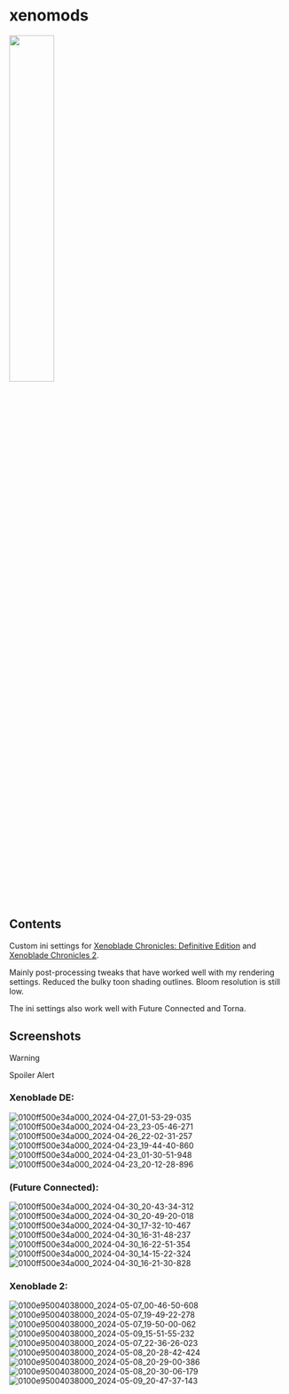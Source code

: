 # xenomods

<img src="https://github.com/user-attachments/assets/36d6a3ab-cae5-4ff6-88b8-c7545f6d2235" width=40%>

## Contents

Custom ini settings for [Xenoblade Chronicles: Definitive Edition](https://github.com/aixmyu/xenomods/blob/main/Xenoblade%20DE.zip) and [Xenoblade Chronicles 2](https://github.com/aixmyu/xenomods/blob/main/Xenoblade%202.zip).

Mainly post-processing tweaks that have worked well with my rendering settings. Reduced the bulky toon shading outlines. Bloom resolution is still low.

The ini settings also work well with Future Connected and Torna.

## Screenshots

> [!WARNING]
> Spoiler Alert

### Xenoblade DE:

![0100ff500e34a000_2024-04-27_01-53-29-035](https://github.com/user-attachments/assets/4d809e14-4e7f-4734-a27a-3a152e7a3125)
![0100ff500e34a000_2024-04-23_23-05-46-271](https://github.com/user-attachments/assets/28adf5fa-d371-45cd-9f76-eade48191dff)
![0100ff500e34a000_2024-04-26_22-02-31-257](https://github.com/user-attachments/assets/f6d29bff-5680-4bbd-9f1e-afe9b367f119)
![0100ff500e34a000_2024-04-23_19-44-40-860](https://github.com/user-attachments/assets/07374ed7-2029-4ff8-82d0-ad7402c50caa)
![0100ff500e34a000_2024-04-23_01-30-51-948](https://github.com/user-attachments/assets/15371a3d-4d80-4e46-9cb0-f6ef15b62c9a)
![0100ff500e34a000_2024-04-23_20-12-28-896](https://github.com/user-attachments/assets/bc034191-b2ad-47d3-aba3-509b98e1e0c5)

### (Future Connected):

![0100ff500e34a000_2024-04-30_20-43-34-312](https://github.com/user-attachments/assets/871144d8-8b2a-49ca-9cd3-099c3939fa77)
![0100ff500e34a000_2024-04-30_20-49-20-018](https://github.com/user-attachments/assets/8ce78a25-aad9-4ce8-b703-312410327bec)
![0100ff500e34a000_2024-04-30_17-32-10-467](https://github.com/user-attachments/assets/c2f146c3-d2a3-4421-8f00-856c1c3f26e0)
![0100ff500e34a000_2024-04-30_16-31-48-237](https://github.com/user-attachments/assets/76c1fe50-1190-4633-93c1-9f96eef30353)
![0100ff500e34a000_2024-04-30_16-22-51-354](https://github.com/user-attachments/assets/5b396eef-5080-435e-b9ba-f5e29c67993d)
![0100ff500e34a000_2024-04-30_14-15-22-324](https://github.com/user-attachments/assets/518c0644-962d-473b-8653-f7c4e15b3106)
![0100ff500e34a000_2024-04-30_16-21-30-828](https://github.com/user-attachments/assets/bb147fa9-5cf8-4763-a4b1-3915c3674c06)


### Xenoblade 2:

![0100e95004038000_2024-05-07_00-46-50-608](https://github.com/user-attachments/assets/11c99766-e47e-47ca-896e-c105d12ab6d6)
![0100e95004038000_2024-05-07_19-49-22-278](https://github.com/user-attachments/assets/37bf23ee-7ff2-498d-8331-e12f2605daea)
![0100e95004038000_2024-05-07_19-50-00-062](https://github.com/user-attachments/assets/9cd8d06b-7d49-427d-bbd6-534f1f4b18fa)
![0100e95004038000_2024-05-09_15-51-55-232](https://github.com/user-attachments/assets/780a3386-8ec0-42d3-ae1e-e22ee4ab0942)
![0100e95004038000_2024-05-07_22-36-26-023](https://github.com/user-attachments/assets/ffbc3e21-4219-4873-99fe-8248b1e971a7)
![0100e95004038000_2024-05-08_20-28-42-424](https://github.com/user-attachments/assets/42c5f5fd-711b-4406-9778-6ad7c2458779)
![0100e95004038000_2024-05-08_20-29-00-386](https://github.com/user-attachments/assets/93cb66b8-1b9e-4e78-a9b5-17020003ae83)
![0100e95004038000_2024-05-08_20-30-06-179](https://github.com/user-attachments/assets/3ed4a6f2-6f04-451e-a92e-a95aa5588ad0)
![0100e95004038000_2024-05-09_20-47-37-143](https://github.com/user-attachments/assets/2d265df4-0cf5-41b1-a274-dd3b9d9e342e)
